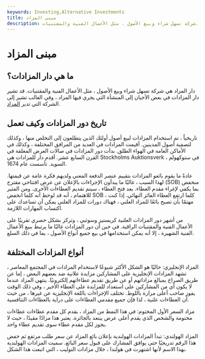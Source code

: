 ```yaml
---
keywords: Investing,Alternative Investments
title: مبنى المزاد
description: شركة تسهل شراء وبيع الأصول ، مثل الأعمال الفنية والمقتنيات.
---
```


# مبنى المزاد
## ما هي دار المزادات؟

دار المزاد هي شركة تسهل شراء وبيع الأصول ، مثل الأعمال الفنية والمقتنيات. قد تشير دار المزادات في بعض الأحيان إلى المنشأة التي يجري فيها المزاد ، وفي الغالب تشير إلى الشركة التي تدير [المزاد](/auction).

## تاريخ دور المزادات وكيف تعمل

تاريخياً ، تم استخدام المزادات لبيع أصول أولئك الذين يتطلعون إلى التخلص منها ، وكذلك لتصفية أصول المدينين. أقيمت المزادات في العديد من المرافق المختلفة ، وكذلك في الأماكن العامة في الهواء الطلق. بدأت دور المزادات في صالات العرض المغلقة في القرن السابع عشر. أقدم دار للمزادات هي Stockholms Auktionsverk في ستوكهولم ، السويد. تأسست عام 1674.

عادةً ما يقوم بائعو المزادات بتقييم عنصر الدفعة المعني ولديهم فكرة عامة عن قيمتها. لهذا السبب ، غالبًا ما يبدأون الإجراءات بالإعلان عن عرض افتتاحي مقترح (SOB) منخفض بما يكفي لإغراء مقدم العطاء. بعد فتح العطاء ، سيتم تقديم العطاءات الأخرى. ومن المثير للاهتمام ، أنه قد لوحظ أنه كلما انخفض SOB ، كلما ارتفع العطاء الفائز النهائي. إذا كنت مهتمًا بأن تصبح بائعًا للمزاد العلني ، فهناك دورات للمزاد العلني يمكن أن تساعدك على اكتساب المهارات اللازمة.

من أشهر دور المزادات العلنية كريستيز وسوثبي ، وتركز بشكل حصري تقريبًا على الأعمال الفنية والمقتنيات الراقية. في حين أن دور المزادات غالبًا ما يرتبط ببيع الأعمال الفنية الشهيرة ، إلا أنه يمكن استخدامها في بيع جميع أنواع الأصول ، بما في ذلك السلع.

## أنواع المزادات المختلفة

المزاد الإنجليزي: حاليًا هو الشكل الأكثر شيوعًا لاستخدام المزادات في المجتمع المعاصر ، تشهد المزادات الإنجليزية على المشاركين مزايدة علانية ضد بعضهم البعض ، إما عن طريق الصراخ بمبالغ مزاداتهم أو عن طريق تقديم عطاءاتهم إلكترونيًا. ينتهي المزاد عندما لا يكون أي من المشاركين على استعداد للمزايدة على العطاء الأخير ، وفي ذلك الوقت يفوز صاحب أعلى مرارة باللوط. تختلف الإجراءات باللغة الإنجليزية عن غيرها ، من حيث أن العطاءات علنية ، لذا فإن جميع مقدمي العطاءات على دراية بالعطاءات التنافسية.

مزاد السعر الأول المختوم: في هذا النمط من المزاد ، يقدم كل مقدم عطاءات عطاءات مختومة والشخص الذي يقدم أعلى عرض يبتعد بالجائزة. يعتبر هذا مزادًا مقيدًا ، حيث لا يجوز لكل مقدم عطاء سوى تقديم عطاء واحد.

المزاد الهولندي: تبدأ المزادات الهولندية بإعلان بائع المزاد عن سعر طلب مرتفع ثم خفض هذا الرقم تدريجيًا حتى يوافق المشارك على قبول سعر البائع. سميت المزادات الهولندية بهذا الاسم لأنها اشتهرت في هولندا ، خلال مزادات التوليب ، التي اتبعت هذا الشكل.

